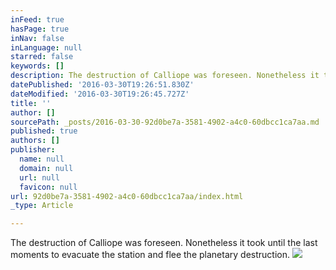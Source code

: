 ```yaml
---
inFeed: true
hasPage: true
inNav: false
inLanguage: null
starred: false
keywords: []
description: The destruction of Calliope was foreseen. Nonetheless it took until the last moments to evacuate the station and flee the planetary destruction.
datePublished: '2016-03-30T19:26:51.830Z'
dateModified: '2016-03-30T19:26:45.727Z'
title: ''
author: []
sourcePath: _posts/2016-03-30-92d0be7a-3581-4902-a4c0-60dbcc1ca7aa.md
published: true
authors: []
publisher:
  name: null
  domain: null
  url: null
  favicon: null
url: 92d0be7a-3581-4902-a4c0-60dbcc1ca7aa/index.html
_type: Article

---
```

The destruction of Calliope was foreseen. Nonetheless it took until the last moments to evacuate the station and flee the planetary destruction.
![](https://the-grid-user-content.s3-us-west-2.amazonaws.com/7f78ac88-a909-4767-99b7-c52513879ff1.jpg)
